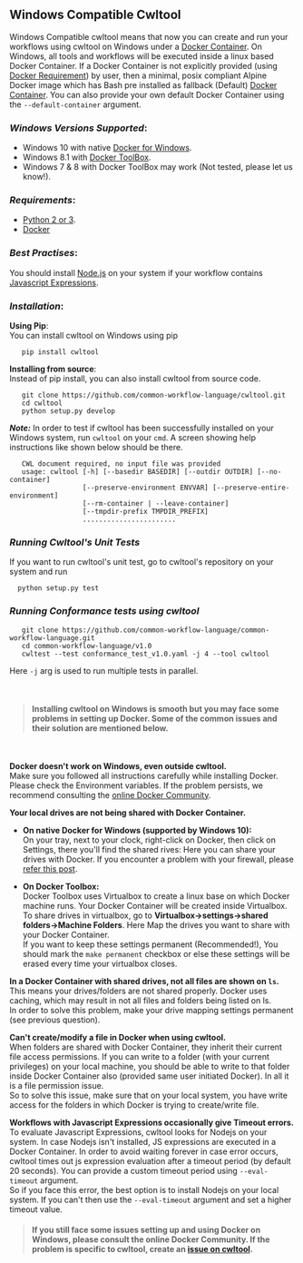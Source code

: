 ## **Windows Compatible Cwltool**  
Windows Compatible cwltool means that now you can create and run your workflows 
using cwltool on Windows under a [Docker Container](https://docs.docker.com/docker-for-windows/).
On Windows, all tools and workflows will be executed inside a linux based Docker 
Container. If a Docker Container is not explicitly provided (using [Docker Requirement](http://www.commonwl.org/v1.0/CommandLineTool.html#DockerRequirement))
 by user, then a minimal, posix compliant Alpine Docker image which has Bash pre 
installed as fallback (Default) [Docker Container](https://github.com/frol/docker-alpine-bash). 
You can also provide your own default Docker Container using the `--default-container` argument.

### ***Windows Versions Supported***:
* Windows 10 with native [Docker for Windows](https://docs.docker.com/docker-for-windows/).
* Windows 8.1 with [Docker ToolBox](https://docs.docker.com/toolbox/toolbox_install_windows/).
* Windows 7 & 8 with Docker ToolBox may work (Not tested, please let us know!).

### ***Requirements***:  
* [Python 2 or 3](https://www.python.org/downloads/windows/).  
* [Docker](https://docs.docker.com/docker-for-windows/install/)

### ***Best Practises***:  
You should install [Node.js](https://nodejs.org/en/download/) on your system if 
your workflow contains [Javascript Expressions](http://www.commonwl.org/v1.0/CommandLineTool.html#InlineJavascriptRequirement).

### ***Installation***:  
**Using Pip**:  
You can install cwltool on Windows using pip  
```
   pip install cwltool
```

**Installing from source**:  
Instead of pip install, you can also install cwltool from source code.
```
   git clone https://github.com/common-workflow-language/cwltool.git  
   cd cwltool  
   python setup.py develop
```
***Note:*** In order to test if cwltool has been successfully installed on your 
Windows system, run `cwltool` on your `cmd`. A screen showing help instructions 
like shown below should be there.  
```
   CWL document required, no input file was provided
   usage: cwltool [-h] [--basedir BASEDIR] [--outdir OUTDIR] [--no-container]
                  [--preserve-environment ENVVAR] [--preserve-entire-environment]
                  [--rm-container | --leave-container]
                  [--tmpdir-prefix TMPDIR_PREFIX]
                  .......................
```


### ***Running Cwltool's Unit Tests***  
If you want to run cwltool's unit test, go to cwltool's repository on your system and run  
```
  python setup.py test
```

### ***Running Conformance tests using cwltool***   
```pip install cwltest  
   git clone https://github.com/common-workflow-language/common-workflow-language.git   
   cd common-workflow-language/v1.0  
   cwltest --test conformance_test_v1.0.yaml -j 4 --tool cwltool
```
Here `-j` arg is used to run multiple tests in parallel.  

&nbsp;
&nbsp;

> #### Installing cwltool on Windows is smooth but you may face some problems in setting up Docker. Some of the common issues and their solution are mentioned below.  

&nbsp;

**Docker doesn't work on Windows, even outside cwltool.**  
Make sure you followed all instructions carefully while installing Docker. Please 
check the Environment variables. If the problem persists, we recommend consulting 
the [online Docker Community](https://forums.docker.com/).

**Your local drives are not being shared with Docker Container.**  
* **On native Docker for Windows (supported by Windows 10):**  
On your tray, next to your clock, right-click on Docker, then click on Settings, 
there you'll find the shared rives: Here you can share your drives with Docker. 
If you encounter a problem with your firewall, please [refer this post](https://blog.olandese.nl/2017/05/03/solve-docker-for-windows-error-a-firewall-is-blocking-file-sharing-between-windows-and-the-containers/).

* **On Docker Toolbox:**  
Docker Toolbox uses Virtualbox to create a linux base on which Docker machine runs. 
Your Docker Container will be created inside Virtualbox. To share drives 
in virtualbox, go to **Virtualbox->settings->shared folders->Machine Folders**.
Here Map the drives you want to share with your Docker Container.  
If you want to keep these settings permanent (Recommended!), You should mark the 
`make permanent` checkbox or else these settings will be erased every time your 
virtualbox closes.

**In a Docker Container with shared drives, not all files are shown on `ls`.**  
This means your drives/folders are not shared properly. Docker uses caching, 
which may result in not all files and folders being listed on ls.  
In order to solve this problem, make your drive mapping settings permanent (see previous question).

**Can't create/modify a file in Docker when using cwltool.**  
When folders are shared with Docker Container, they inherit their current file 
access permissions. If you can write to a folder (with your current privileges) 
on your local machine, you should be able to write to that folder inside Docker 
Container also (provided same user initiated Docker). In all it is a file permission issue.  
So to solve this issue, make sure that on your local system, you have write access for the folders 
in which Docker is trying to create/write file.

**Workflows with Javascript Expressions occasionally give Timeout errors.**  
To evaluate Javascript Expressions, cwltool looks for Nodejs on your system.
In case Nodejs isn't installed, JS expressions are executed in a Docker Container. 
In order to avoid waiting forever in case error occurs, cwltool times out js 
expression evaluation after a timeout period (by default 20 seconds). You can 
provide a custom timeout period using `--eval-timeout` argument.  
So if you face this error, the best option is to install Nodejs on your local 
system. If you can't then use the `--eval-timeout` argument and set a higher timeout value.
 
> #### If you still face some issues setting up and using Docker on Windows, please consult the online Docker Community. If the problem is specific to cwltool, create an [issue on cwltool](https://github.com/common-workflow-language/cwltool/issues).

